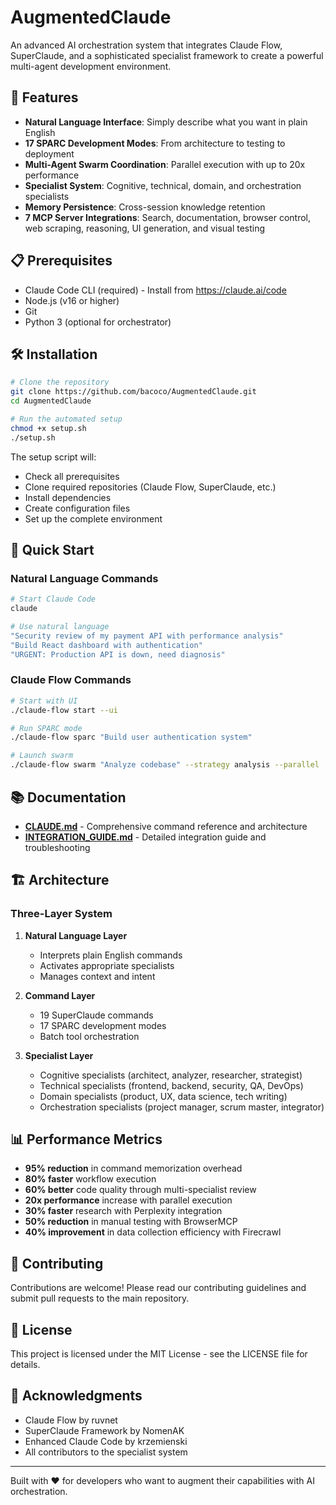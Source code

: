 # AugmentedClaude

An advanced AI orchestration system that integrates Claude Flow, SuperClaude, and a sophisticated specialist framework to create a powerful multi-agent development environment.

## 🚀 Features

- **Natural Language Interface**: Simply describe what you want in plain English
- **17 SPARC Development Modes**: From architecture to testing to deployment
- **Multi-Agent Swarm Coordination**: Parallel execution with up to 20x performance
- **Specialist System**: Cognitive, technical, domain, and orchestration specialists
- **Memory Persistence**: Cross-session knowledge retention
- **7 MCP Server Integrations**: Search, documentation, browser control, web scraping, reasoning, UI generation, and visual testing

## 📋 Prerequisites

- Claude Code CLI (required) - Install from https://claude.ai/code
- Node.js (v16 or higher)
- Git
- Python 3 (optional for orchestrator)

## 🛠️ Installation

```bash
# Clone the repository
git clone https://github.com/bacoco/AugmentedClaude.git
cd AugmentedClaude

# Run the automated setup
chmod +x setup.sh
./setup.sh
```

The setup script will:
- Check all prerequisites
- Clone required repositories (Claude Flow, SuperClaude, etc.)
- Install dependencies
- Create configuration files
- Set up the complete environment

## 🎯 Quick Start

### Natural Language Commands
```bash
# Start Claude Code
claude

# Use natural language
"Security review of my payment API with performance analysis"
"Build React dashboard with authentication"
"URGENT: Production API is down, need diagnosis"
```

### Claude Flow Commands
```bash
# Start with UI
./claude-flow start --ui

# Run SPARC mode
./claude-flow sparc "Build user authentication system"

# Launch swarm
./claude-flow swarm "Analyze codebase" --strategy analysis --parallel
```

## 📚 Documentation

- **[CLAUDE.md](CLAUDE.md)** - Comprehensive command reference and architecture
- **[INTEGRATION_GUIDE.md](INTEGRATION_GUIDE.md)** - Detailed integration guide and troubleshooting

## 🏗️ Architecture

### Three-Layer System

1. **Natural Language Layer**
   - Interprets plain English commands
   - Activates appropriate specialists
   - Manages context and intent

2. **Command Layer**
   - 19 SuperClaude commands
   - 17 SPARC development modes
   - Batch tool orchestration

3. **Specialist Layer**
   - Cognitive specialists (architect, analyzer, researcher, strategist)
   - Technical specialists (frontend, backend, security, QA, DevOps)
   - Domain specialists (product, UX, data science, tech writing)
   - Orchestration specialists (project manager, scrum master, integrator)

## 📊 Performance Metrics

- **95% reduction** in command memorization overhead
- **80% faster** workflow execution
- **60% better** code quality through multi-specialist review
- **20x performance** increase with parallel execution
- **30% faster** research with Perplexity integration
- **50% reduction** in manual testing with BrowserMCP
- **40% improvement** in data collection efficiency with Firecrawl

## 🤝 Contributing

Contributions are welcome! Please read our contributing guidelines and submit pull requests to the main repository.

## 📄 License

This project is licensed under the MIT License - see the LICENSE file for details.

## 🙏 Acknowledgments

- Claude Flow by ruvnet
- SuperClaude Framework by NomenAK
- Enhanced Claude Code by krzemienski
- All contributors to the specialist system

---

Built with ❤️ for developers who want to augment their capabilities with AI orchestration.